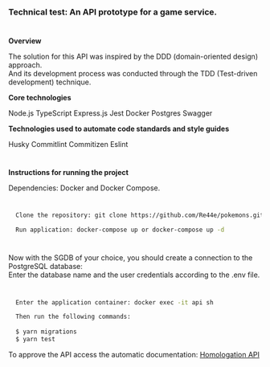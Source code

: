 <h3>Technical test: An API prototype for a game service.</h3>

#
**Overview**

The solution for this API was inspired by the DDD (domain-oriented design) approach.</br>
And its development process was conducted through the TDD (Test-driven development) technique. 

**Core technologies**

Node.js TypeScript Express.js Jest Docker Postgres Swagger</br>

**Technologies used to automate code standards and style guides**

Husky Commitlint Commitizen Eslint


#
**Instructions for running the project**

Dependencies: Docker and Docker Compose.</br>


#

```zsh
  Clone the repository: git clone https://github.com/Re44e/pokemons.git
```

```zsh
  Run application: docker-compose up or docker-compose up -d
```
#

Now with the SGDB of your choice, you should create a connection to the PostgreSQL database:</br> 
Enter the database name and the user credentials according to the .env file.

#

```zsh
  Enter the application container: docker exec -it api sh 
```

```zsh
  Then run the following commands:
  
  $ yarn migrations
  $ yarn test
```

To approve the API access the automatic documentation: <a href="https://localhost:5000/pokemons-doc/v1/#/">Homologation API</a>

